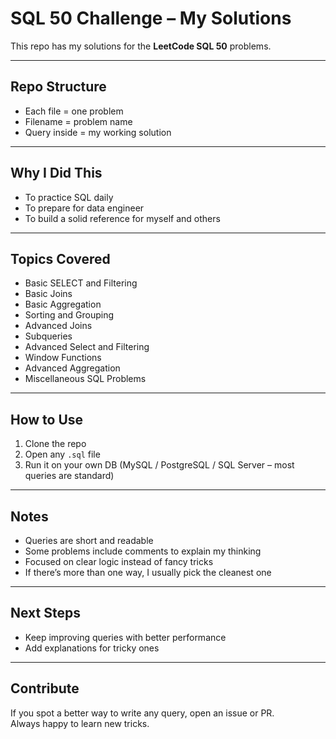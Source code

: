 # SQL 50 Challenge – My Solutions

This repo has my solutions for the **LeetCode SQL 50** problems.  

---

## Repo Structure
- Each file = one problem  
- Filename = problem name 
- Query inside = my working solution  

---

## Why I Did This
- To practice SQL daily  
- To prepare for data engineer  
- To build a solid reference for myself and others  

---

## Topics Covered
- Basic SELECT and Filtering  
- Basic Joins  
- Basic Aggregation  
- Sorting and Grouping  
- Advanced Joins  
- Subqueries  
- Advanced Select and Filtering  
- Window Functions  
- Advanced Aggregation  
- Miscellaneous SQL Problems  

---

## How to Use
1. Clone the repo  
2. Open any `.sql` file  
3. Run it on your own DB (MySQL / PostgreSQL / SQL Server – most queries are standard)  

---

## Notes
- Queries are short and readable  
- Some problems include comments to explain my thinking  
- Focused on clear logic instead of fancy tricks  
- If there’s more than one way, I usually pick the cleanest one  

---

## Next Steps
- Keep improving queries with better performance  
- Add explanations for tricky ones  

---

## Contribute
If you spot a better way to write any query, open an issue or PR.  
Always happy to learn new tricks.  
